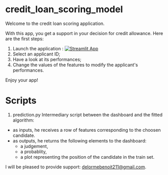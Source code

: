 # credit_loan_scoring_model

Welcome to the credit loan scoring application.

With this app, you get a support in your decision for credit allowance.
Here are the first steps:

1. Launch the application : [![Streamlit App](https://static.streamlit.io/badges/streamlit_badge_black_white.svg)](https://share.streamlit.io/benoit-78/credit_loan_scoring_model/main/app.py)
3. Select an applicant ID;
4. Have a look at its performances;
5. Change the values of the features to modify the applicant's performances.

Enjoy your app!


# Scripts
1) prediction.py
 Intermediary script between the dashboard and the fitted algorithm:
 - as inputs, he receives a row of features corresponding to the choosen
   candidate.
 - as outputs, he returns the following elements to the dashboard:
     * a judgement,
     * a probablity,
     * a plot representing the position of the candidate in the train set.


I will be pleased to provide support: delormebenoit211@gmail.com.
